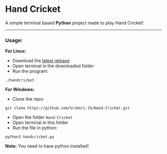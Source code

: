 # Hand Cricket

A simple terminal based **Python** project made to play Hand Cricket!

---
### Usage:

**For Linux:**
- Download the [latest release](https://github.com/SriHari-15/Hand-Cricket/releases/latest)
- Open terminal in the downloaded folder
- Run the program:
```
./handcricket
```

**For Windows:**
- Clone the repo:
```
git clone https://github.com/SriHari-15/Hand-Cricket.git
```
- Open the folder `Hand-Cricket`
- Open terminal in this folder
- Run the file in python:
```
python3 handcricket.py
```

**Note:** You need to have python installed!
